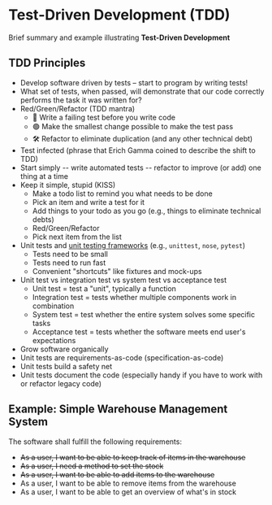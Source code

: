 # Test-Driven Development (TDD)

Brief summary and example illustrating **Test-Driven Development**

## TDD Principles

* Develop software driven by tests &ndash; start to program by writing tests!
* What set of tests, when passed, will demonstrate that our code correctly performs the task it was written for?
* Red/Green/Refactor (TDD mantra)
    * 🔴 Write a failing test before you write code
    * 🟢 Make the smallest change possible to make the test pass
    * 🛠️ Refactor to eliminate duplication (and any other technical debt)
* Test infected (phrase that Erich Gamma coined to describe the shift to TDD)
* Start simply -- write automated tests -- refactor to improve (or add) one thing at a time
* Keep it simple, stupid (KISS)
    * Make a todo list to remind you what needs to be done
    * Pick an item and write a test for it
    * Add things to your todo as you go (e.g., things to eliminate technical debts)
    * Red/Green/Refactor
    * Pick next item from the list
* Unit tests and [unit testing frameworks](https://realpython.com/python-testing/) (e.g., `unittest`, `nose`, `pytest`)
    * Tests need to be small
    * Tests need to run fast
    * Convenient "shortcuts" like fixtures and mock-ups
* Unit test vs integration test vs system test vs acceptance test
    * Unit test = test a "unit", typically a function
    * Integration test = tests whether multiple components work in combination
    * System test = test whether the entire system solves some specific tasks
    * Acceptance test = tests whether the software meets end user's expectations
* Grow software organically
* Unit tests are requirements-as-code (specification-as-code)
* Unit tests build a safety net
* Unit tests document the code (especially handy if you have to work with or refactor legacy code)

## Example: Simple Warehouse Management System

The software shall fulfill the following requirements:
* ~~As a user, I want to be able to keep track of items in the warehouse~~
* ~~As a user, I need a method to set the stock~~
* ~~As a user, I want to be able to add items to the warehouse~~
* As a user, I want to be able to remove items from the warehouse
* As a user, I want to be able to get an overview of what's in stock

